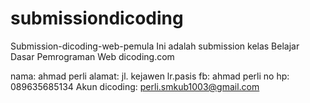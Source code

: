 # submissiondicoding

Submission-dicoding-web-pemula
Ini adalah submission kelas Belajar Dasar Pemrograman Web dicoding.com

nama: ahmad perli
alamat: jl. kejawen lr.pasis
fb: ahmad perli
no hp: 089635685134
Akun dicoding: perli.smkub1003@gmail.com
